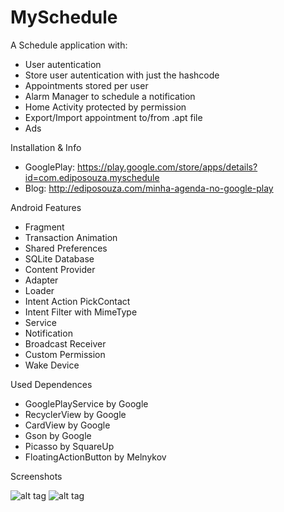 MySchedule
==========

A Schedule application with:

* User autentication
* Store user autentication with just the hashcode
* Appointments stored per user
* Alarm Manager to schedule a notification
* Home Activity protected by permission
* Export/Import appointment to/from .apt file
* Ads

Installation & Info
* GooglePlay: https://play.google.com/store/apps/details?id=com.ediposouza.myschedule
* Blog: http://ediposouza.com/minha-agenda-no-google-play

Android Features

* Fragment
* Transaction Animation
* Shared Preferences
* SQLite Database
* Content Provider
* Adapter
* Loader
* Intent Action PickContact
* Intent Filter with MimeType
* Service
* Notification
* Broadcast Receiver
* Custom Permission
* Wake Device

Used Dependences

* GooglePlayService by Google
* RecyclerView by Google
* CardView by Google
* Gson by Google
* Picasso by SquareUp
* FloatingActionButton by Melnykov

Screenshots

![alt tag](https://dl.dropboxusercontent.com/u/18542301/Screenshots/My%20Schedule%201.png)
![alt tag](https://dl.dropboxusercontent.com/u/18542301/Screenshots/My%20Schedule%202.png)
